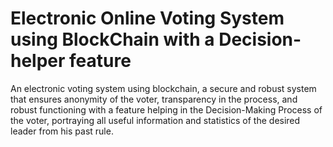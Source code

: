 # Electronic Online Voting System using BlockChain with a Decision-helper feature
An electronic voting system using blockchain, a secure and robust system that ensures anonymity of the voter, transparency in the process, and robust functioning with a feature helping in the Decision-Making Process of the voter, portraying all useful information and statistics of the desired leader from his past rule.

